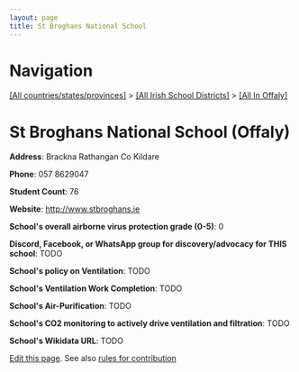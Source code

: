 ```yaml
---
layout: page
title: St Broghans National School
---
```

# Navigation

[[All countries/states/provinces]](../../..) > [[All Irish School Districts]](../..) > [[All In Offaly]](..)

# St Broghans National School (Offaly)

**Address**: Brackna Rathangan Co Kildare

**Phone**: 057 8629047

**Student Count**: 76

**Website**: <http://www.stbroghans.ie>

**School's overall airborne virus protection grade (0-5)**: 0

**Discord, Facebook, or WhatsApp group for discovery/advocacy for THIS school**: TODO

**School's policy on Ventilation**: TODO

**School's Ventilation Work Completion**: TODO

**School's Air-Purification**: TODO

**School's CO2 monitoring to actively drive ventilation and filtration**: TODO

**School's Wikidata URL**: TODO


[Edit this page](https://github.com/ventilate-schools/Ireland/edit/main/./Offaly/St_Broghans_National_School.md). See also [rules for contribution](../../../contribution-rules/)